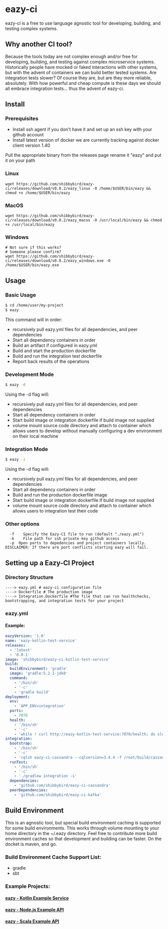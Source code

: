 # eazy-ci

eazy-ci is a free to use language agnostic tool for developing, building, and testing complex systems.


## Why another CI tool?

Because the tools today are not complex enough and/or free for developing, building, and testing against complex microservice systems. Historically people have mocked or faked interactions with other systems, but with the advent of containers we can build better tested systems. Are integration tests slower? Of course they are, but are they more reliable, absolutely. With how powerful and cheap compute is these days we should all embrace integration tests... thus the advent of eazy-ci.

## Install

### Prerequisites
- Install ssh agent if you don't have it and set up an ssh key with your github account
- Install latest version of docker we are currently tracking against docker client version 1.40

Pull the appropriate binary from the releases page rename it "eazy" and put it on your path

### Linux
```
wget https://github.com/shibbybird/eazy-ci/releases/download/v0.0.2/eazy_linux -O /home/$USER/bin/eazy && chmod +x /home/$USER/bin/eazy
```

### MacOS
```
wget https://github.com/shibbybird/eazy-ci/releases/download/v0.0.2/eazy_macos -O /usr/local/bin/eazy && chmod +x /usr/local/bin/eazy
```

### Windows
```
# Not sure if this works?
# Someone please confirm?
wget https://github.com/shibbybird/eazy-ci/releases/download/v0.0.2/eazy_windows.exe -O /home/$USER/bin/eazy.exe
```

## Usage

### Basic Usage

```sh
$ cd /home/user/my-project
$ eazy
```
This command will in order:
- recursively pull eazy.yml files for all dependencies, and peer dependencies
- Start all dependency containers in order
- Build an artifact if configured in eazy.yml
- Build and start the production dockerfile
- Build and run the integration test dockerfile
- Report back results of the operations

### Development Mode
```sh
$ eazy -d
```
Using the -d flag will:
- recursively pull eazy.yml files for all dependencies, and peer dependencies
- Start all dependency containers in order
- Start build image or integration dockerfile if build image not supplied
- volume mount source code directory and attach to container which allows users to develop without manually configuring a dev environment on their local machine

### Integration Mode
```sh
$ eazy -i
```
Using the -d flag will:
- recursively pull eazy.yml files for all dependencies, and peer dependencies
- Start all dependency containers in order
- Build and run the production dockerfile image
- Start build image or integration dockerfile if build image not supplied
- volume mount source code directory and attach to container which allows users to integration test their code

### Other options

```
  -f	Specify the Eazy-CI file to run (default "./eazy.yml")
  -k	File path for ssh private key github access
  -p  Open ports to depedencies and project containers locally. DISCLAIMER: If there are port conflicts starting eazy will fail.
```

## Setting up a Eazy-CI Project

### Directory Structure

```
----> eazy.yml # eazy-ci configuration file
----> Dockerfile # The production image
----> Integration.Dockerfile #The file that can run healthchecks, bootstrapping, and integration tests for your project
```

### eazy.yml
#### Example:
```yml
eazyVersion: '1.0'
name: 'eazy-kotlin-test-service'
releases:
  - 'latest'
  - '0.0.1'
image: 'shibbybird/eazy-ci-kotlin-test-service'
build:
  buildEnvironment: 'gradle'
  image: 'gradle:5.2.1-jdk8'
  command:
    - '/bin/sh'
    - '-c'
    - 'gradle build'
deployment:
  env:
    - 'APP_ENV=integration'
  ports:
    - 7070
  health:
    - '/bin/sh'
    - '-c'
    - 'while ! curl http://eazy-kotlin-test-service:7070/health; do sleep 1; done;'
integration:
  bootstrap:
    - '/bin/sh'
    - '-c'
    - 'cqlsh eazy-ci-cassandra --cqlversion=3.4.4 -f /root/build/cassandra/init.cql'
  runTest:
    - '/bin/sh'
    - '-c'
    - './gradlew integration -i'
  dependencies:
    - 'github.com/shibbybird/eazy-ci-cassandra'
  peerDependencies:
    - 'github.com/shibbybird/eazy-ci-kafka'
```

## Build Environment
This is an agnostic tool, but special build environment caching is supported for some build environments. This works through volume mounting to your home directory in the ~/.eazy directory. Feel free to contribute more build environment caches so that development and building can be faster. On the docket is maven, and go.

### Build Environment Cache Support List:
- gradle
- sbt

### Example Projects:

#### [eazy - Kotlin Example Service](https://github.com/shibbybird/eazy-kotlin-test-service)
#### [eazy - Node.js Example API](https://github.com/shibbybird/eazy-node-test-registry)
#### [eazy - Scala Example API](https://github.com/shibbybird/eazy-scala-test-api)
